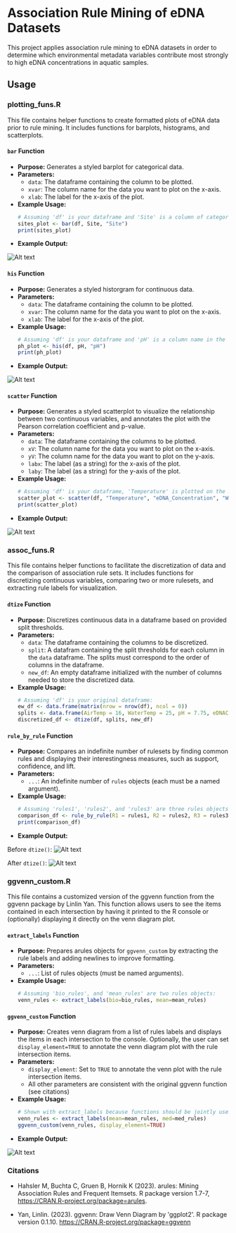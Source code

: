 # Association Rule Mining of eDNA Datasets

This project applies association rule mining to eDNA datasets in order to determine which environmental metadata variables contribute most strongly to high eDNA concentrations in aquatic samples. 

## Usage

### plotting_funs.R

This file contains helper functions to create formatted plots of eDNA data prior to rule mining. It includes functions for barplots, histograms, and scatterplots.

#### `bar` Function

- **Purpose:** Generates a styled barplot for categorical data.
- **Parameters:**
  - `data`: The dataframe containing the column to be plotted.
  - `xvar`: The column name for the data you want to plot on the x-axis.
  - `xlab`: The label for the x-axis of the plot.
- **Example Usage:**
  ```r
  # Assuming 'df' is your dataframe and 'Site' is a column of categorical data in the dataframe:
  sites_plot <- bar(df, Site, "Site")
  print(sites_plot)
- **Example Output:** 

![Alt text](./images/barplot.jpeg)

#### `his` Function

- **Purpose:** Generates a styled historgram for continuous data.
- **Parameters:**
  - `data`: The dataframe containing the column to be plotted.
  - `xvar`: The column name for the data you want to plot on the x-axis.
  - `xlab`: The label for the x-axis of the plot.
- **Example Usage:**
  ```r
  # Assuming 'df' is your dataframe and 'pH' is a column name in the dataframe:
  ph_plot <- his(df, pH, "pH")
  print(ph_plot)
- **Example Output:** 

![Alt text](./images/hisplot.jpeg)

#### `scatter` Function

- **Purpose:** Generates a styled scatterplot to visualize the relationship between two continuous variables, and annotates the plot with the Pearson correlation coefficient and p-value.
- **Parameters:**
  - `data`: The dataframe containing the columns to be plotted.
  - `xV`: The column name for the data you want to plot on the x-axis.
  - `yV`: The column name for the data you want to plot on the y-axis.
  - `labx`: The label (as a string) for the x-axis of the plot.
  - `laby`: The label (as a string) for the y-axis of the plot.
- **Example Usage:**
  ```r
  # Assuming 'df' is your dataframe, 'Temperature' is plotted on the x-axis, and 'eDNA_Concentration' on the y-axis:
  scatter_plot <- scatter(df, "Temperature", "eDNA_Concentration", "Water Temperature", "eDNA Concentration")
  print(scatter_plot)
- **Example Output:** 

![Alt text](./images/corr_plot.jpeg)

### assoc_funs.R

This file contains helper functions to facilitate the discretization of data and the comparison of association rule sets. It includes functions for discretizing continuous variables, comparing two or more rulesets, and extracting rule labels for visualization.

#### `dtize` Function

- **Purpose:** Discretizes continuous data in a dataframe based on provided split thresholds.
- **Parameters:**
  - `data`: The dataframe containing the columns to be discretized.
  - `split`: A datafram containing the split thresholds for each column in the `data` dataframe. The splits must correspond to the order of columns in the dataframe.
  - `new_df`: An empty dataframe initialized with the number of columns needed to store the discretized data.
- **Example Usage:**
  ```r
  # Assuming 'df' is your original dataframe:
  ew_df <- data.frame(matrix(nrow = nrow(df), ncol = 0))
  splits <- data.frame(AirTemp = 16, WaterTemp = 25, pH = 7.75, eDNAConc = 13.3)
  discretized_df <- dtize(df, splits, new_df)

#### `rule_by_rule` Function

- **Purpose:** Compares an indefinite number of rulesets by finding common rules and displaying their interestingness measures, such as support, confidence, and lift.
- **Parameters:**
  - `...`: An indefinite number of `rules` objects (each must be a named argument).
- **Example Usage:**
  ```r
  # Assuming 'rules1', 'rules2', and 'rules3' are three rules objects you want to compare:
  comparison_df <- rule_by_rule(R1 = rules1, R2 = rules2, R3 = rules3)
  print(comparison_df)
- **Example Output:** 

Before `dtize()`:
![Alt text](./images/before_dtize.png)

After `dtize()`:
![Alt text](./images/after_dtize.png)


### ggvenn_custom.R

This file contains a customized version of the ggvenn function from the ggvenn package by Linlin Yan. This function allows users to see the items contained in each intersection by having it printed to the R console or (optionally) displaying it directly on the venn diagram plot.

#### `extract_labels` Function

- **Purpose:** Prepares arules objects for `ggvenn_custom` by extracting the rule labels and adding newlines to improve formatting. 
- **Parameters:**
  - `...`: List of rules objects (must be named arguments).
- **Example Usage:**
  ```r
  # Assuming 'bio_rules', and 'mean_rules' are two rules objects:
  venn_rules <- extract_labels(bio=bio_rules, mean=mean_rules)

#### `ggvenn_custom` Function

- **Purpose:** Creates venn diagram from a list of rules labels and displays the items in each intersection to the console. Optionally, the user can set `display_element=TRUE` to annotate the venn diagram plot with the rule intersection items.
- **Parameters:**
  - `display_element`: Set to `TRUE` to annotate the venn plot with the rule intersection items.
  - All other parameters are consistent with the original ggvenn function (see citations)
- **Example Usage:**
  ```r
  # Shown with extract_labels because functions should be jointly used
  venn_rules <- extract_labels(mean=mean_rules, med=med_rules)
  ggvenn_custom(venn_rules, display_element=TRUE)
- **Example Output:** 

![Alt text](./images/venn.jpeg)

### Citations

- Hahsler M, Buchta C, Gruen B, Hornik K (2023). arules: Mining Association Rules and Frequent Itemsets. R package version 1.7-7, https://CRAN.R-project.org/package=arules.

- Yan, Linlin. (2023). ggvenn: Draw Venn Diagram by 'ggplot2'. R package version 0.1.10. https://CRAN.R-project.org/package=ggvenn